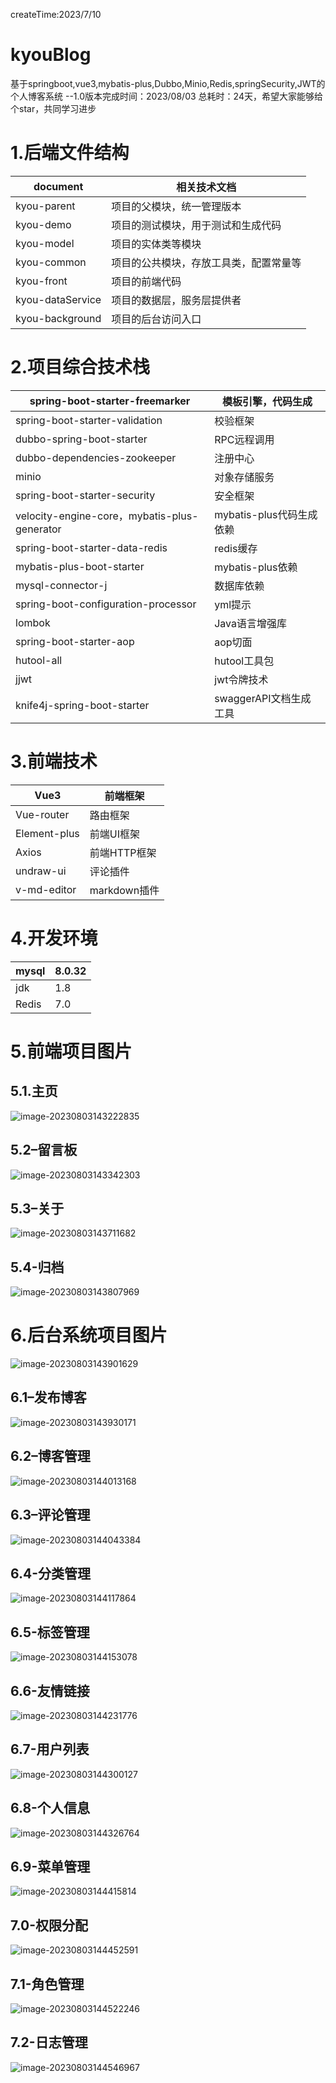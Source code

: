 createTime:2023/7/10

# kyouBlog

基于springboot,vue3,mybatis-plus,Dubbo,Minio,Redis,springSecurity,JWT的个人博客系统
--1.0版本完成时间：2023/08/03  总耗时：24天，希望大家能够给个star，共同学习进步

# 1.后端文件结构

| document         | 相关技术文档                           |
| ---------------- | -------------------------------------- |
| kyou-parent      | 项目的父模块，统一管理版本             |
| kyou-demo        | 项目的测试模块，用于测试和生成代码     |
| kyou-model       | 项目的实体类等模块                     |
| kyou-common      | 项目的公共模块，存放工具类，配置常量等 |
| kyou-front       | 项目的前端代码                         |
| kyou-dataService | 项目的数据层，服务层提供者             |
| kyou-background  | 项目的后台访问入口                     |

# 2.项目综合技术栈

| spring-boot-starter-freemarker               | 模板引擎，代码生成       |
| -------------------------------------------- | ------------------------ |
| spring-boot-starter-validation               | 校验框架                 |
| dubbo-spring-boot-starter                    | RPC远程调用              |
| dubbo-dependencies-zookeeper                 | 注册中心                 |
| minio                                        | 对象存储服务             |
| spring-boot-starter-security                 | 安全框架                 |
| velocity-engine-core，mybatis-plus-generator | mybatis-plus代码生成依赖 |
| spring-boot-starter-data-redis               | redis缓存                |
| mybatis-plus-boot-starter                    | mybatis-plus依赖         |
| mysql-connector-j                            | 数据库依赖               |
| spring-boot-configuration-processor          | yml提示                  |
| lombok                                       | Java语言增强库           |
| spring-boot-starter-aop                      | aop切面                  |
| hutool-all                                   | hutool工具包             |
| jjwt                                         | jwt令牌技术              |
| knife4j-spring-boot-starter                  | swaggerAPI文档生成工具   |

# 3.前端技术

| Vue3         | 前端框架     |
| ------------ | ------------ |
| Vue-router   | 路由框架     |
| Element-plus | 前端UI框架   |
| Axios        | 前端HTTP框架 |
| undraw-ui    | 评论插件     |
| v-md-editor  | markdown插件 |

# 4.开发环境

| mysql | 8.0.32 |
| ----- | ------ |
| jdk   | 1.8    |
| Redis | 7.0    |

# 5.前端项目图片

## 5.1.主页

![image-20230803143222835](..\README.assets\image-20230803143222835.png)

## 5.2–留言板

![image-20230803143342303](README.assets\image-20230803143342303.png)

## 5.3–关于

![image-20230803143711682](README.assets\image-20230803143711682.png)

## 5.4-归档

![image-20230803143807969](README.assets\image-20230803143807969.png)

# 6.后台系统项目图片

![image-20230803143901629](README.assets\image-20230803143901629.png)

## 6.1–发布博客

![image-20230803143930171](README.assets\image-20230803143930171.png)

## 6.2–博客管理

![image-20230803144013168](README.assets\image-20230803144013168.png)

## 6.3–评论管理

![image-20230803144043384](README.assets\image-20230803144043384.png)

## 6.4-分类管理

![image-20230803144117864](README.assets\image-20230803144117864.png)

## 6.5-标签管理

![image-20230803144153078](README.assets\image-20230803144153078.png)

## 6.6-友情链接

![image-20230803144231776](README.assets\image-20230803144231776.png)

## 6.7-用户列表

![image-20230803144300127](README.assets\image-20230803144300127.png)

## 6.8-个人信息

![image-20230803144326764](README.assets\image-20230803144326764.png)

## 6.9-菜单管理

![image-20230803144415814](README.assets\image-20230803144415814.png)

## 7.0-权限分配

![image-20230803144452591](README.assets\image-20230803144452591.png)

## 7.1-角色管理

![image-20230803144522246](README.assets\image-20230803144522246.png)

## 7.2-日志管理

![image-20230803144546967](README.assets\image-20230803144546967.png)